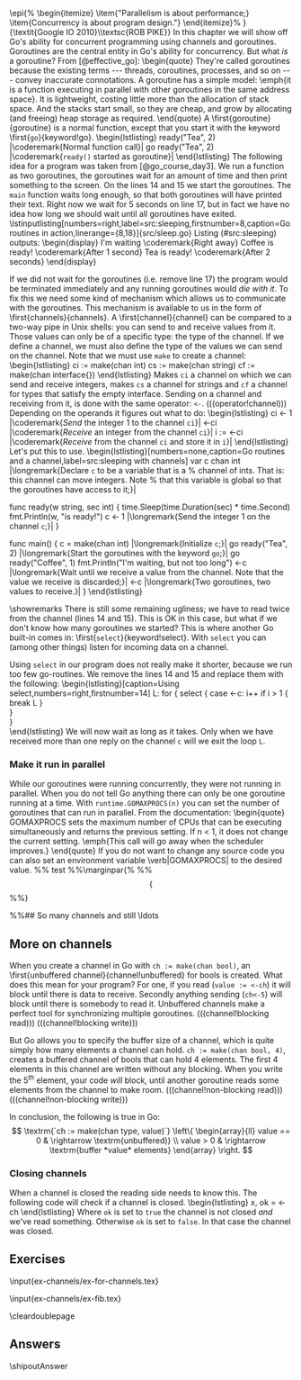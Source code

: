 \epi{%
\begin{itemize}
\item{"Parallelism is about performance;}
\item{Concurrency is about program design."}
\end{itemize}%
}{\textit{Google IO 2010}\\\textsc{ROB PIKE}}
In this chapter we will show off Go's ability for
concurrent programming using channels and goroutines. Goroutines
are the central entity in Go's ability for concurrency. But what
*is* a goroutine? From [@effective_go]:
\begin{quote}
They're called goroutines because the existing terms --- threads, coroutines,
processes, and so on --- convey inaccurate connotations. A goroutine has a simple
model: \emph{it is a function executing in parallel with other goroutines in the same
address space}. It is lightweight, costing little more than the allocation of
stack space. And the stacks start small, so they are cheap, and grow by
allocating (and freeing) heap storage as required.
\end{quote}
A \first{goroutine}{goroutine} is a normal function, except that you start
it with the keyword \first{`go`}{keyword!go}.
\begin{lstlisting}
ready("Tea", 2)	    |\coderemark{Normal function call}|
go ready("Tea", 2)  |\coderemark{`ready()` started as goroutine}|
\end{lstlisting}
The following idea for a program was taken from [@go_course_day3]. 
We run a function as two goroutines, the goroutines wait for an amount of
time and then print something to the screen. 
On the lines 14 and 15 we start the goroutines.
The `main` function
waits long enough, so that both goroutines will have printed their text. Right
now we wait for 5 seconds on line 17, but in fact we have no idea how
long we should wait until all goroutines have exited.
\lstinputlisting[numbers=right,label=src:sleeping,firstnumber=8,caption=Go routines in action,linerange={8,18}]{src/sleep.go}
Listing (#src:sleeping) outputs:
\begin{display}
I'm waiting         \coderemark{Right away}
Coffee is ready!    \coderemark{After 1 second}
Tea is ready!       \coderemark{After 2 seconds}
\end{display}

If we did not wait for the goroutines (i.e. remove line 17) the program
would be terminated immediately and any running goroutines would
*die with it*. 
To fix this we need some kind of mechanism which allows us to
communicate with the goroutines. This mechanism is available
to us in the form of \first{channels}{channels}. A
\first{channel}{channel} can be
compared to a two-way pipe in Unix shells: you can send to and receive
values from it. Those values can only be of a specific type: the
type of the channel. If we define a channel, we must also define the
type of the values we can send on the channel. Note that we must use
`make` to create a channel:
\begin{lstlisting}
ci := make(chan int)
cs := make(chan string)
cf := make(chan interface{})
\end{lstlisting}
Makes `ci` a channel on which we can send and receive integers,
makes `cs` a channel for strings and `cf` a channel for types
that satisfy the empty interface. 
Sending on a channel and receiving from it, is done with the same operator:
`<-`. (((operator!channel)))
Depending on the operands it figures out what to do:
\begin{lstlisting}
ci <- 1	    |\coderemark{*Send* the integer 1 to the channel `ci`}|
<-ci	    |\coderemark{*Receive* an integer from the channel `ci`}|
i := <-ci   |\coderemark{*Receive* from the channel `ci` and store it in `i`}|
\end{lstlisting}
Let's put this to use.
\begin{lstlisting}[numbers=none,caption=Go routines and a channel,label=src:sleeping with channels]
var c chan int |\longremark{Declare `c` to be a variable that is a %
channel of ints. That is: this channel can move integers. Note %
that this variable is global so that the goroutines have access to it;}|

func ready(w string, sec int) {
	time.Sleep(time.Duration(sec) * time.Second)
	fmt.Println(w, "is ready!")
	c <- 1	|\longremark{Send the integer 1 on the channel `c`;}|
}

func main() {
	c = make(chan int) |\longremark{Initialize `c`;}|
	go ready("Tea", 2) |\longremark{Start the goroutines with the keyword `go`;}|
	go ready("Coffee", 1)
	fmt.Println("I'm waiting, but not too long")
	<-c |\longremark{Wait until we receive a value from the channel. Note that the value we receive is discarded;}|
	<-c |\longremark{Two goroutines, two values to receive.}|
}
\end{lstlisting}

\showremarks
There is still some remaining ugliness; we have to read twice from
the channel (lines 14 and 15). This is OK in this case, but what if
we don't know how many goroutines we started? This is where another
Go built-in comes in: \first{`select`}{keyword!select}. With `select` you 
can (among other things) listen for incoming data on a channel.

Using `select` in our program does not really make it shorter,
because we run too few go\-routines. We remove the lines 14 and 15 and
replace them with the following:
\begin{lstlisting}[caption=Using select,numbers=right,firstnumber=14]
L: for {
	select {
	case <-c:
		i++ 
		if i > 1 { 
			break L
		}   
	}   
}   
\end{lstlisting}
We will now wait as long as it takes. Only when we have received more than
one reply on the channel `c` will we exit the loop `L`.

### Make it run in parallel
While our goroutines were running concurrently, they were not running in
parallel. When you do not tell Go anything there can only be one
goroutine running at a time. With `runtime.GOMAXPROCS(n)` you
can set the number of goroutines that can run in parallel. From
the documentation:
\begin{quote}
GOMAXPROCS sets the maximum number of CPUs that can be executing
simultaneously and returns the previous setting. If n < 1, it does not
change the current setting. \emph{This call will go away when the scheduler
improves.}
\end{quote}
If you do not want to change any source code you can also set an
environment variable \verb|GOMAXPROCS| to the desired value.
%% test
%%\marginpar{%
%%$$\left\{
%%\begin{array}{l}
%%\parbox{2cm}{
%%hallo Yppp hallo Yppp hallo Yppp
%%hallo Yppp hallo Yppp hallo Yppp
%%hallo Yppp
%%}
%%\end{array}
%%\right.$$
%%}

%%## So many channels and still \ldots
## More on channels

When you create a channel in Go with `ch := make(chan bool)`, 
an \first{unbuffered channel}{channel!unbuffered} for
bools is created. What does this mean for your program? For one, if you
read (`value := <-ch`) it will block until there is data to
receive. Secondly anything sending (`ch<-5`) will block until there
is somebody to read it. 
Unbuffered channels make a perfect tool for synchronizing multiple
goroutines.
(((channel!blocking read)))
(((channel!blocking write)))

But Go allows you to specify the buffer size of
a channel, which is quite simply how many elements a channel can hold.
`ch := make(chan bool, 4)`, creates a buffered channel of
bools that can hold 4 elements. The first 4 elements in this channel
are written without any blocking.
When you write the 5$^{th}$ element, your
code *will* block, until another goroutine reads some elements from the
channel to make room. 
(((channel!non-blocking read)))
(((channel!non-blocking write)))

In conclusion, the following is true in Go:
$$
\textrm{`ch := make(chan type, value)`}
\left\{
\begin{array}{ll}
value == 0 & \rightarrow \textrm{unbuffered)} \\
value >  0 & \rightarrow \textrm{buffer *value* elements}
\end{array}
\right.
$$

### Closing channels
When a channel is closed the reading side needs to know this.
The following code will check if a channel is closed.
\begin{lstlisting}
x, ok = <-ch
\end{lstlisting}
Where `ok` is set to `true` the channel is not closed
*and* we've read something.
Otherwise `ok` is set to `false`. In that case the channel
was closed.

## Exercises
\input{ex-channels/ex-for-channels.tex}

\input{ex-channels/ex-fib.tex}

\cleardoublepage
## Answers
\shipoutAnswer
